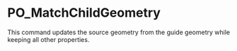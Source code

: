 # PO_MatchChildGeometry

This command updates the source geometry from the guide geometry while keeping all other properties.
